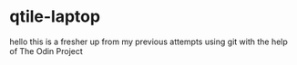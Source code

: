 # qtile-laptop
hello this is a fresher up from my previous attempts using git with the help of The Odin Project
